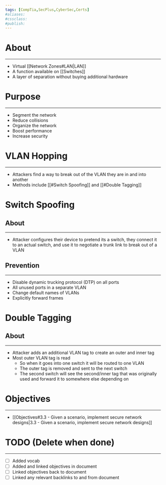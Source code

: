 ```yaml
---
tags: [CompTia,SecPlus,CyberSec,Certs]
#aliases:
#cssclass:
#publish:
---
```


# About
---
- Virtual [[Network Zones#LAN|LAN]]
- A function available on [[Switches]]
- A layer of separation without buying additional hardware

# Purpose
---
- Segment the network
- Reduce collisions
- Organize the network
- Boost performance
- Increase security

# VLAN Hopping
---
- Attackers find a way to break out of the VLAN they are in and into another
- Methods include [[#Switch Spoofing]] and [[#Double Tagging]]

# Switch Spoofing

## About
---
- Attacker configures their device to pretend its a switch, they connect it to an actual switch, and use it to negotiate a trunk link to break out of a VLAN

## Prevention
---
- Disable dynamic trucking protocol (DTP) on all ports
- All unused ports in a separate VLAN
- Change default names of VLANs
- Explicitly forward frames

# Double Tagging

## About
---
- Attacker adds an additional VLAN tag to create an outer and inner tag
- Most outer VLAN tag is read
	- So when it goes into one switch it will be routed to one VLAN
	- The outer tag is removed and sent to the next switch
	- The second switch will see the second/inner tag that was originally used and forward it to somewhere else depending on


# Objectives
---
- [[Objectives#3.3 - Given a scenario, implement secure network designs|3.3 - Given a scenario, implement secure network designs]]

# TODO (Delete when done)
---
- [ ] Added vocab
- [ ] Added and linked objectives in document
- [ ] Linked objectives back to document
- [ ] Linked any relevant backlinks to and from document